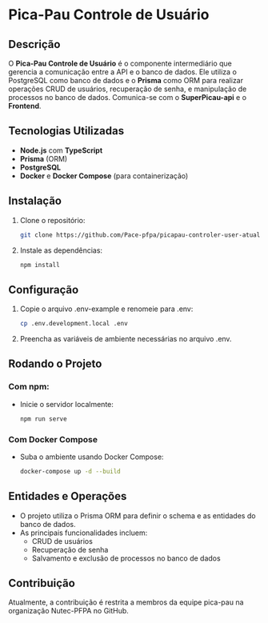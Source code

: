 # Pica-Pau Controle de Usuário

## Descrição
O **Pica-Pau Controle de Usuário** é o componente intermediário que gerencia a comunicação entre a API e o banco de dados. Ele utiliza o PostgreSQL como banco de dados e o **Prisma** como ORM para realizar operações CRUD de usuários, recuperação de senha, e manipulação de processos no banco de dados.
Comunica-se com o **SuperPicau-api** e o **Frontend**.

## Tecnologias Utilizadas
- **Node.js** com **TypeScript**
- **Prisma** (ORM)
- **PostgreSQL**
- **Docker** e **Docker Compose** (para containerização)

## Instalação
1. Clone o repositório:

   ```bash
   git clone https://github.com/Pace-pfpa/picapau-controler-user-atualizado.git
2. Instale as dependências:

    ```bash
   npm install
## Configuração

1. Copie o arquivo .env-example e renomeie para .env:

    ```bash
   cp .env.development.local .env
2. Preencha as variáveis de ambiente necessárias no arquivo .env.

## Rodando o Projeto
### Com npm:
* Inicie o servidor localmente: 
    ```bash
    npm run serve
### Com Docker Compose
* Suba o ambiente usando Docker Compose:
    ```bash
    docker-compose up -d --build
## Entidades e Operações
* O projeto utiliza o Prisma ORM para definir o schema e as entidades do banco de dados.
* As principais funcionalidades incluem:
  * CRUD de usuários
  * Recuperação de senha
  * Salvamento e exclusão de processos no banco de dados
## Contribuição
Atualmente, a contribuição é restrita a membros da equipe pica-pau na organização Nutec-PFPA no GitHub.
